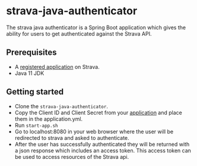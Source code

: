 # strava-java-authenticator

The strava java authenticator is a Spring Boot application which gives the ability for users to get authenticated against the Strava API. 

## Prerequisites

* A [registered application](https://developers.strava.com/docs/getting-started/#account) on Strava. 
* Java 11 JDK

## Getting started 

* Clone the `strava-java-authenticator`.
* Copy the Client ID and Client Secret from your [application](https://www.strava.com/settings/api) and place them in the application.yml. 
* Run `start-app.sh`
* Go to localhost:8080 in your web browser where the user will be redirected to strava and asked to authenticate. 
* After the user has successfully authenticated they will be returned with a json response which includes an access token. This access token can be used to access resources of the Strava api. 